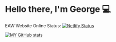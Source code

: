 # Hello there, I'm George 💻

EAW Website Online Status:
[![Netlify Status](https://api.netlify.com/api/v1/badges/d875e501-d54d-4d16-aff2-66d236ea7ebf/deploy-status)](https://app.netlify.com/sites/equestriaatwar/deploys)

[![MY GitHub stats](https://github-readme-stats.vercel.app/api?username=HiDude123)](https://github.com/anuraghazra/github-readme-stats)
